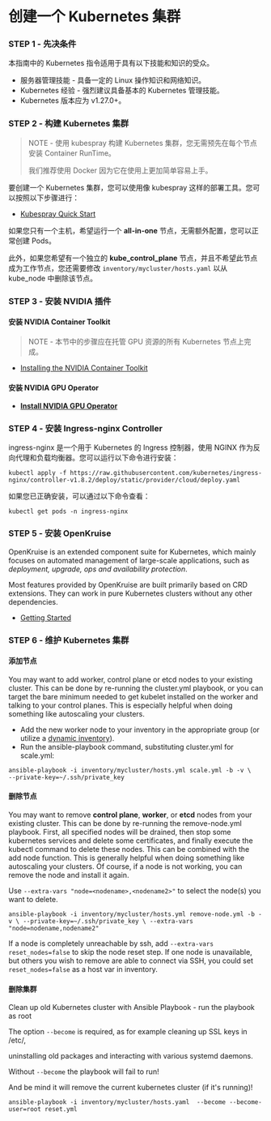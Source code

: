 # 创建一个 Kubernetes 集群

### STEP 1 - 先决条件 <a href="#q7ans" id="q7ans"></a>

本指南中的 Kubernetes 指令适用于具有以下技能和知识的受众。

* 服务器管理技能 - 具备一定的 Linux 操作知识和网络知识。
* Kubernetes 经验 - 强烈建议具备基本的 Kubernetes 管理技能。
* Kubernetes 版本应为 v1.27.0+。

### STEP 2 - 构建 Kubernetes 集群 <a href="#kfddd" id="kfddd"></a>

> NOTE - 使用 kubespray 构建 Kubernetes 集群，您无需预先在每个节点安装 Container RunTime。
>
> 我们推荐使用 Docker 因为它在使用上更加简单容易上手。

要创建一个 Kubernetes 集群，您可以使用像 kubespray 这样的部署工具。您可以按照以下步骤进行：

* [Kubespray Quick Start](https://github.com/kubernetes-sigs/kubespray)

如果您只有一个主机，希望运行一个 **all-in-one** 节点，无需额外配置，您可以正常创建 Pods。&#x20;

此外，如果您希望有一个独立的 **kube\_control\_plane** 节点，并且不希望此节点成为工作节点，您还需要修改 `inventory/mycluster/hosts.yaml` 以从 kube\_node 中删除该节点。

### STEP 3 - 安装 NVIDIA 插件 <a href="#qfp0u" id="qfp0u"></a>

#### 安装 NVIDIA Container Toolkit <a href="#rxq4w" id="rxq4w"></a>

> NOTE - 本节中的步骤应在托管 GPU 资源的所有 Kubernetes 节点上完成。

* [Installing the NVIDIA Container Toolkit](https://docs.nvidia.com/datacenter/cloud-native/container-toolkit/latest/install-guide.html#nvidia-drivers)

#### 安装 NVIDIA GPU Operator <a href="#ihbbj" id="ihbbj"></a>

* [**Install NVIDIA GPU Operator**](https://docs.nvidia.com/datacenter/cloud-native/container-toolkit/latest/install-guide.html)

### STEP 4 - 安装 Ingress-nginx Controller <a href="#hclpq" id="hclpq"></a>

ingress-nginx 是一个用于 Kubernetes 的 Ingress 控制器，使用 NGINX 作为反向代理和负载均衡器。您可以运行以下命令进行安装：

```
kubectl apply -f https://raw.githubusercontent.com/kubernetes/ingress-nginx/controller-v1.8.2/deploy/static/provider/cloud/deploy.yaml
```

如果您已正确安装，可以通过以下命令查看：

```
kubectl get pods -n ingress-nginx
```

### STEP 5 - 安装 OpenKruise <a href="#uk1d4" id="uk1d4"></a>

OpenKruise is an extended component suite for Kubernetes, which mainly focuses on automated management of large-scale applications, such as _deployment, upgrade, ops and availability protection_.

Most features provided by OpenKruise are built primarily based on CRD extensions. They can work in pure Kubernetes clusters without any other dependencies.

* [Getting Started](https://openkruise.io/docs/installation/)

### STEP 6 - 维护 Kubernetes 集群 <a href="#mv9os" id="mv9os"></a>

#### 添加节点 <a href="#p9kjr" id="p9kjr"></a>

You may want to add worker, control plane or etcd nodes to your existing cluster. This can be done by re-running the cluster.yml playbook, or you can target the bare minimum needed to get kubelet installed on the worker and talking to your control planes. This is especially helpful when doing something like autoscaling your clusters.

* Add the new worker node to your inventory in the appropriate group (or utilize a [dynamic inventory](https://docs.ansible.com/ansible/latest/user\_guide/intro\_inventory.html)).
* Run the ansible-playbook command, substituting cluster.yml for scale.yml:

```
ansible-playbook -i inventory/mycluster/hosts.yml scale.yml -b -v \   --private-key=~/.ssh/private_key
```

#### 删除节点 <a href="#e2lpp" id="e2lpp"></a>

You may want to remove **control plane**, **worker**, or **etcd** nodes from your existing cluster. This can be done by re-running the remove-node.yml playbook. First, all specified nodes will be drained, then stop some kubernetes services and delete some certificates, and finally execute the kubectl command to delete these nodes. This can be combined with the add node function. This is generally helpful when doing something like autoscaling your clusters. Of course, if a node is not working, you can remove the node and install it again.

Use `--extra-vars "node=<nodename>,<nodename2>"` to select the node(s) you want to delete.

```
ansible-playbook -i inventory/mycluster/hosts.yml remove-node.yml -b -v \ --private-key=~/.ssh/private_key \ --extra-vars "node=nodename,nodename2"
```

If a node is completely unreachable by ssh, add `--extra-vars reset_nodes=false` to skip the node reset step. If one node is unavailable, but others you wish to remove are able to connect via SSH, you could set `reset_nodes=false` as a host var in inventory.

#### 删除集群 <a href="#amtil" id="amtil"></a>

Clean up old Kubernetes cluster with Ansible Playbook - run the playbook as root

The option `--become` is required, as for example cleaning up SSL keys in /etc/,

uninstalling old packages and interacting with various systemd daemons.

Without `--become` the playbook will fail to run!

And be mind it will remove the current kubernetes cluster (if it's running)!

```
ansible-playbook -i inventory/mycluster/hosts.yaml  --become --become-user=root reset.yml
```
